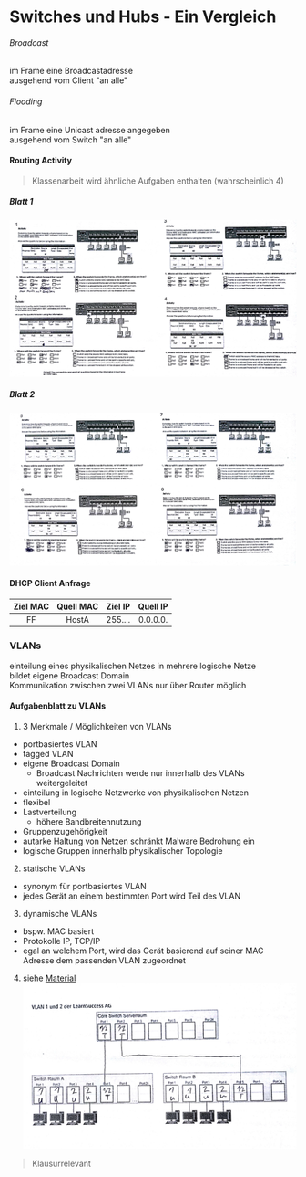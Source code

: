 # Switches und Hubs - Ein Vergleich
###### Broadcast
im Frame eine Broadcastadresse  
ausgehend vom Client "an alle"
###### Flooding
im Frame eine Unicast adresse angegeben  
ausgehend vom Switch "an alle"

#### Routing Activity
> Klassenarbeit wird ähnliche Aufgaben enthalten (wahrscheinlich 4)  

##### Blatt 1
![](Material/2017_03_07_Activity_1.jpg)
##### Blatt 2
![](Material/2017_03_07_Activity_2.jpg)

#### DHCP Client Anfrage

|Ziel MAC|Quell MAC|Ziel IP|Quell IP|
|:---:|:---:|:---:|:---:|
|FF|HostA|255....|0.0.0.0.|

### VLANs
einteilung eines physikalischen Netzes in mehrere logische Netze  
bildet eigene Broadcast Domain  
Kommunikation zwischen zwei VLANs nur über Router möglich  

#### Aufgabenblatt zu VLANs
1. 3 Merkmale / Möglichkeiten von VLANs
 - portbasiertes VLAN
 - tagged VLAN
 - eigene Broadcast Domain  
    - Broadcast Nachrichten werde nur innerhalb des VLANs weitergeleitet
 - einteilung in logische Netzwerke von physikalischen Netzen
 - flexibel
 - Lastverteilung
    - höhere Bandbreitennutzung
 - Gruppenzugehörigkeit
 - autarke Haltung von Netzen schränkt Malware Bedrohung ein
 - logische Gruppen innerhalb physikalischer Topologie
2. statische VLANs
 - synonym für portbasiertes VLAN
 - jedes Gerät an einem bestimmten Port wird Teil des VLAN
3. dynamische VLANs
 - bspw. MAC basiert
 - Protokolle IP, TCP/IP
 - egal an welchem Port, wird das Gerät basierend auf seiner MAC Adresse dem passenden VLAN zugeordnet
4. siehe [Material](Material/2017_03_07_Aufgabenblatt_1.pdf)
![Lösung](Material/2017_03_07_Solution_Cores.jpg)  

 > Klausurrelevant
